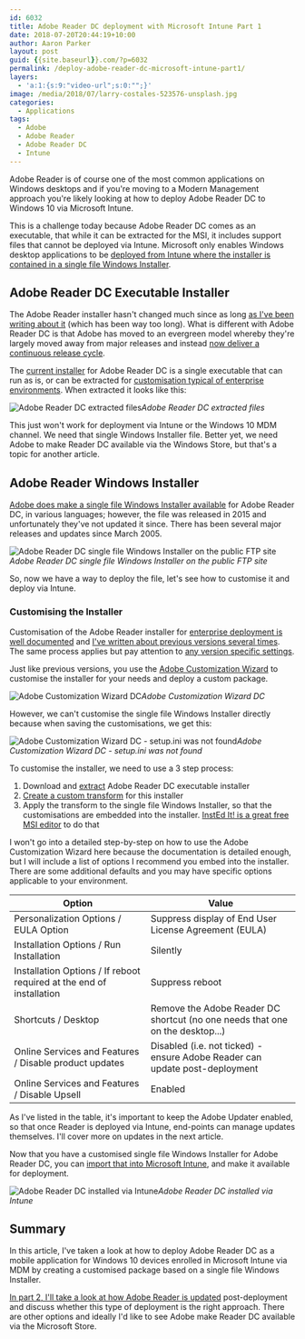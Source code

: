 ```yaml
---
id: 6032
title: Adobe Reader DC deployment with Microsoft Intune Part 1
date: 2018-07-20T20:44:19+10:00
author: Aaron Parker
layout: post
guid: {{site.baseurl}}.com/?p=6032
permalink: /deploy-adobe-reader-dc-microsoft-intune-part1/
layers:
  - 'a:1:{s:9:"video-url";s:0:"";}'
image: /media/2018/07/larry-costales-523576-unsplash.jpg
categories:
  - Applications
tags:
  - Adobe
  - Adobe Reader
  - Adobe Reader DC
  - Intune
---
```

Adobe Reader is of course one of the most common applications on Windows desktops and if you're moving to a Modern Management approach you're likely looking at how to deploy Adobe Reader DC to Windows 10 via Microsoft Intune.

This is a challenge today because Adobe Reader DC comes as an executable, that while it can be extracted for the MSI, it includes support files that cannot be deployed via Intune. Microsoft only enables Windows desktop applications to be [deployed from Intune where the installer is contained in a single file Windows Installer](https://docs.microsoft.com/en-us/intune/lob-apps-windows).

## Adobe Reader DC Executable Installer

The Adobe Reader installer hasn't changed much since as long [as I've been writing about it]({{site.baseurl}}/tag/adobe/) (which has been way too long). What is different with Adobe Reader DC is that Adobe has moved to an evergreen model whereby they're largely moved away from major releases and instead [now deliver a continuous release cycle](https://www.adobe.com/devnet-docs/acrobatetk/tools/AdminGuide/whatsnewdc.html#continuous-vs-classic-comparison).

The [current installer](https://get.adobe.com/reader/enterprise/) for Adobe Reader DC is a single executable that can run as is, or can be extracted for [customisation typical of enterprise environments](https://www.adobe.com/devnet-docs/acrobatetk/tools/Wizard/index.html). When extracted it looks like this:

![Adobe Reader DC extracted files]({{site.baseurl}}/media/2018/07/ReaderDC-ExtractedFiles.png)*Adobe Reader DC extracted files*

This just won't work for deployment via Intune or the Windows 10 MDM channel. We need that single Windows Installer file. Better yet, we need Adobe to make Reader DC available via the Windows Store, but that's a topic for another article.

## Adobe Reader Windows Installer

[Adobe does make a single file Windows Installer available](ftp://ftp.adobe.com/pub/adobe/reader/win/AcrobatDC/1500720033/) for Adobe Reader DC, in various languages; however, the file was released in 2015 and unfortunately they've not updated it since. There has been several major releases and updates since March 2005.

![Adobe Reader DC single file Windows Installer on the public FTP site]({{site.baseurl}}/media/2018/07/AdobeReader-FTPdownloads.png)*Adobe Reader DC single file Windows Installer on the public FTP site*

So, now we have a way to deploy the file, let's see how to customise it and deploy via Intune.

### Customising the Installer

Customisation of the Adobe Reader installer for [enterprise deployment is well documented](https://www.adobe.com/devnet-docs/acrobatetk/tools/AdminGuide/index.html) and [I've written about previous versions several times]({{site.baseurl}}/adobe-reader-xi-deployment/). The same process applies but pay attention to [any version specific settings](https://www.adobe.com/devnet-docs/acrobatetk/tools/AdminGuide/index.html).

Just like previous versions, you use the [Adobe Customization Wizard](https://www.adobe.com/devnet-docs/acrobatetk/tools/Wizard/WizardDC/index.html) to customise the installer for your needs and deploy a custom package.

![Adobe Customization Wizard DC]({{site.baseurl}}/media/2018/07/ReaderDC-CustomizationWizard.png)*Adobe Customization Wizard DC*

However, we can't customise the single file Windows Installer directly because when saving the customisations, we get this:

![Adobe Customization Wizard DC - setup.ini was not found]({{site.baseurl}}/media/2018/07/ReaderDC-SetupIniNotFound.png)*Adobe Customization Wizard DC - setup.ini was not found*

To customise the installer, we need to use a 3 step process:

  1. Download and [extract](https://www.adobe.com/devnet-docs/acrobatetk/tools/AdminGuide/basics.html#expanding-exe-packages) Adobe Reader DC executable installer
  2. [Create a custom transform](https://www.adobe.com/devnet-docs/acrobatetk/tools/Wizard/WizardDC/deployment.html) for this installer
  3. Apply the transform to the single file Windows Installer, so that the customisations are embedded into the installer. [InstEd It! is a great free MSI editor](http://www.instedit.com/download.html) to do that

I won't go into a detailed step-by-step on how to use the Adobe Customization Wizard here because the documentation is detailed enough, but I will include a list of options I recommend you embed into the installer. There are some additional defaults and you may have specific options applicable to your environment.

|Option                                                              |Value                                                                        |
|--------------------------------------------------------------------|-----------------------------------------------------------------------------|
|Personalization Options / EULA Option                               |Suppress display of End User License Agreement (EULA)                        |
|Installation Options / Run Installation                             |Silently                                                                     |
|Installation Options / If reboot required at the end of installation|Suppress reboot                                                              |
|Shortcuts / Desktop                                                 |Remove the Adobe Reader DC shortcut (no one needs that one on the desktop...)|
|Online Services and Features / Disable product updates              |Disabled (i.e. not ticked) - ensure Adobe Reader can update post-deployment  |
|Online Services and Features / Disable Upsell                       |Enabled                                                                      |

As I've listed in the table, it's important to keep the Adobe Updater enabled, so that once Reader is deployed via Intune, end-points can manage updates themselves. I'll cover more on updates in the next article.

Now that you have a customised single file Windows Installer for Adobe Reader DC, you can [import that into Microsoft Intune](https://docs.microsoft.com/en-us/intune/lob-apps-windows), and make it available for deployment.

![Adobe Reader DC installed via Intune]({{site.baseurl}}/media/2018/07/AdobeReaderDC-Installed.png)*Adobe Reader DC installed via Intune*

## Summary

In this article, I've taken a look at how to deploy Adobe Reader DC as a mobile application for Windows 10 devices enrolled in Microsoft Intune via MDM by creating a customised package based on a single file Windows Installer.

[In part 2, I'll take a look at how Adobe Reader is updated]({{site.baseurl}}/deploy-adobe-reader-dc-intune-part2/) post-deployment and discuss whether this type of deployment is the right approach. There are other options and ideally I'd like to see Adobe make Reader DC available via the Microsoft Store.
